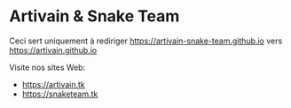 # Artivain & Snake Team
Ceci sert uniquement à rediriger https://artivain-snake-team.github.io vers https://artivain.github.io

Visite nos sites Web:
- https://artivain.tk
- https://snaketeam.tk

